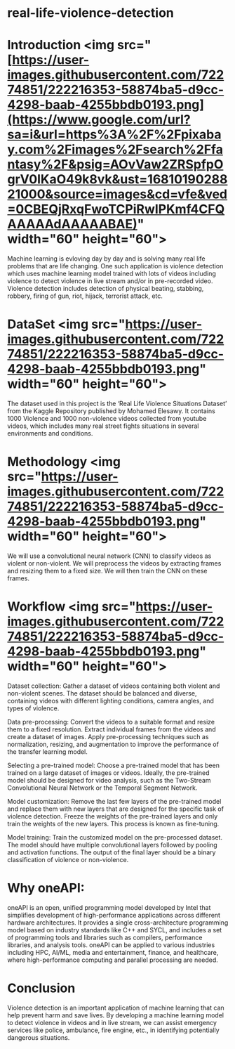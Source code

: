 # real-life-violence-detection
# Introduction  <img src="[https://user-images.githubusercontent.com/72274851/222216353-58874ba5-d9cc-4298-baab-4255bbdb0193.png](https://www.google.com/url?sa=i&url=https%3A%2F%2Fpixabay.com%2Fimages%2Fsearch%2Ffantasy%2F&psig=AOvVaw2ZRSpfpOgrV0lKaO49k8vk&ust=1681019028821000&source=images&cd=vfe&ved=0CBEQjRxqFwoTCPiRwIPKmf4CFQAAAAAdAAAAABAE)" width="60" height="60">

Machine learning is evloving day by day and is solving many real life problems that are life changing. One such application is violence detection which uses machine learning model trained with lots of videos including violence to detect violence in live stream and/or in pre-recorded video. Violence detection includes detection of physical beating, stabbing, robbery, firing of gun, riot, hijack, terrorist attack, etc. 


# DataSet  <img src="https://user-images.githubusercontent.com/72274851/222216353-58874ba5-d9cc-4298-baab-4255bbdb0193.png" width="60" height="60">

The dataset used in this project is the ‘Real Life Violence Situations Dataset’  from the Kaggle Repository published by Mohamed Elesawy.
It contains 1000 Violence and 1000 non-violence videos collected from youtube videos, which includes many real street fights situations in several environments and conditions.


# Methodology  <img src="https://user-images.githubusercontent.com/72274851/222216353-58874ba5-d9cc-4298-baab-4255bbdb0193.png" width="60" height="60">

We will use a convolutional neural network (CNN) to classify videos as violent or non-violent. We will preprocess the videos by extracting frames and resizing them to a fixed size. We will then train the CNN on these frames.

# Workflow  <img src="https://user-images.githubusercontent.com/72274851/222216353-58874ba5-d9cc-4298-baab-4255bbdb0193.png" width="60" height="60">

Dataset collection: Gather a dataset of videos containing both violent and non-violent scenes. The dataset should be balanced and diverse, containing videos with different lighting conditions, camera angles, and types of violence.

Data pre-processing: Convert the videos to a suitable format and resize them to a fixed resolution. Extract individual frames from the videos and create a dataset of images. Apply pre-processing techniques such as normalization, resizing, and augmentation to improve the performance of the transfer learning model.

Selecting a pre-trained model: Choose a pre-trained model that has been trained on a large dataset of images or videos. Ideally, the pre-trained model should be designed for video analysis, such as the Two-Stream Convolutional Neural Network or the Temporal Segment Network.

Model customization: Remove the last few layers of the pre-trained model and replace them with new layers that are designed for the specific task of violence detection. Freeze the weights of the pre-trained layers and only train the weights of the new layers. This process is known as fine-tuning.

Model training: Train the customized model on the pre-processed dataset. The model should have multiple convolutional layers followed by pooling and activation functions. The output of the final layer should be a binary classification of violence or non-violence.

# Why oneAPI:
	
oneAPI is an open, unified programming model developed by Intel that simplifies development of high-performance applications across different hardware architectures. It provides a single cross-architecture programming model based on industry standards like C++ and SYCL, and includes a set of programming tools and libraries such as compilers, performance libraries, and analysis tools. oneAPI can be applied to various industries including HPC, AI/ML, media and entertainment, finance, and healthcare, where high-performance computing and parallel processing are needed.

# Conclusion

Violence detection is an important application of machine learning that can help prevent harm and save lives. By developing a machine learning model to detect violence in videos and in live stream, we can assist emergency services like police, ambulance, fire engine, etc., in identifying potentially dangerous situations.
